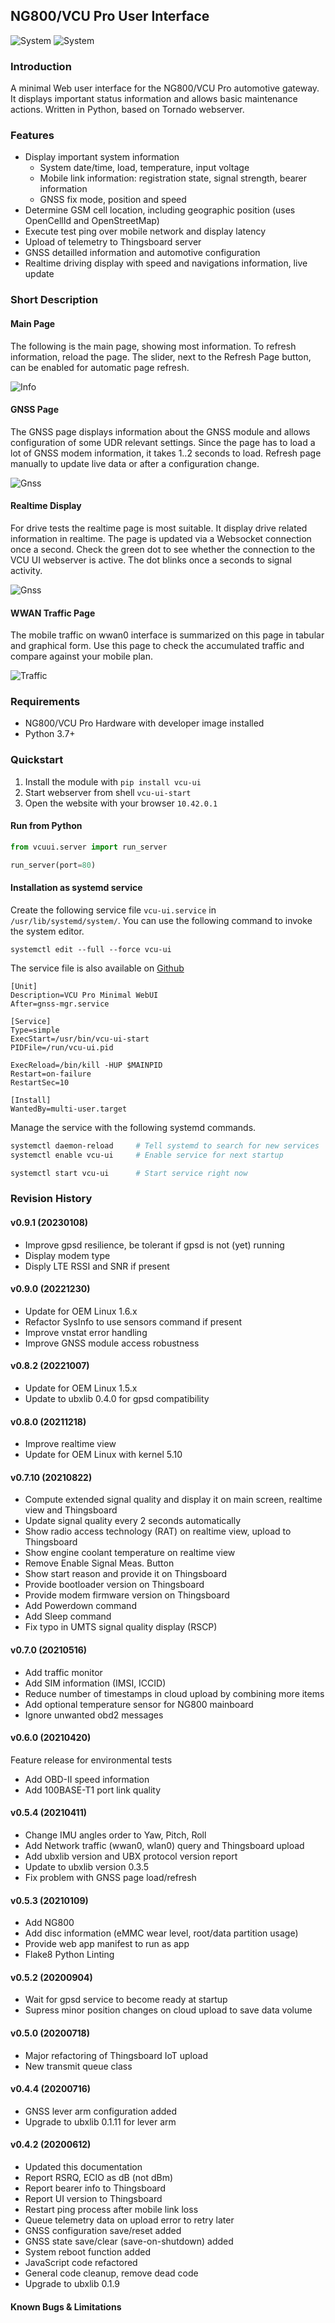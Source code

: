 ## NG800/VCU Pro User Interface

![System](https://img.shields.io/badge/system-VCU%20Pro-blue)
![System](https://img.shields.io/badge/system-NG800-blue)


### Introduction

A minimal Web user interface for the NG800/VCU Pro automotive gateway. It displays important status information and allows basic maintenance actions. Written in Python, based on Tornado webserver.


### Features

* Display important system information
  * System date/time, load, temperature, input voltage
  * Mobile link information: registration state, signal strength, bearer information
  * GNSS fix mode, position and speed
* Determine GSM cell location, including geographic position (uses OpenCellId and OpenStreetMap)
* Execute test ping over mobile network and display latency
* Upload of telemetry to Thingsboard server
* GNSS detailled information and automotive configuration
* Realtime driving display with speed and navigations information, live update


### Short Description

#### Main Page

The following is the main page, showing most information. To refresh information, reload the page. The slider, next to the Refresh Page button, can be enabled for automatic page refresh.

![Info](https://github.com/renestraub/vcu-ui/raw/master/preview/info.png)


#### GNSS Page

The GNSS page displays information about the GNSS module and allows configuration of some UDR relevant settings. Since the page has to load a lot of GNSS modem information, it takes 1..2 seconds to load. Refresh page manually to update live data or after a configuration change.

![Gnss](https://github.com/renestraub/vcu-ui/raw/master/preview/gnss.png)


#### Realtime Display

For drive tests the realtime page is most suitable. It display drive related information in realtime. The page is updated via a Websocket connection once a second. Check the green dot to see whether the connection to the VCU UI webserver is active. The dot blinks once a seconds to signal activity.

![Gnss](https://github.com/renestraub/vcu-ui/raw/master/preview/realtime.png)


#### WWAN Traffic Page

The mobile traffic on wwan0 interface is summarized on this page in tabular and graphical form. Use this page to check the accumulated traffic and compare against your mobile plan.

![Traffic](https://github.com/renestraub/vcu-ui/raw/master/preview/traffic.png)



### Requirements

* NG800/VCU Pro Hardware with developer image installed
* Python 3.7+


### Quickstart

1. Install the module with `pip install vcu-ui`
1. Start webserver from shell `vcu-ui-start`
1. Open the website with your browser `10.42.0.1`


#### Run from Python

```python
from vcuui.server import run_server

run_server(port=80)
```


#### Installation as systemd service

Create the following service file ```vcu-ui.service``` in ```/usr/lib/systemd/system/```.  You can use the following command to invoke the system editor.

```
systemctl edit --full --force vcu-ui
```


The service file is also available on [Github](https://github.com/renestraub/vcu-ui/blob/master/vcu-ui.service)


```
[Unit]
Description=VCU Pro Minimal WebUI
After=gnss-mgr.service

[Service]
Type=simple
ExecStart=/usr/bin/vcu-ui-start
PIDFile=/run/vcu-ui.pid
 
ExecReload=/bin/kill -HUP $MAINPID
Restart=on-failure
RestartSec=10
 
[Install]
WantedBy=multi-user.target
```


Manage the service with the following systemd commands.

```bash
systemctl daemon-reload     # Tell systemd to search for new services
systemctl enable vcu-ui     # Enable service for next startup

systemctl start vcu-ui      # Start service right now
```


### Revision History

#### v0.9.1 (20230108)

- Improve gpsd resilience, be tolerant if gpsd is not (yet) running
- Display modem type
- Disply LTE RSSI and SNR if present


#### v0.9.0 (20221230)

- Update for OEM Linux 1.6.x
- Refactor SysInfo to use sensors command if present
- Improve vnstat error handling
- Improve GNSS module access robustness 


#### v0.8.2 (20221007)

- Update for OEM Linux 1.5.x
- Update to ubxlib 0.4.0 for gpsd compatibility


#### v0.8.0 (20211218)

- Improve realtime view
- Update for OEM Linux with kernel 5.10


#### v0.7.10 (20210822)

- Compute extended signal quality and display it on main screen, realtime view and Thingsboard
- Update signal quality every 2 seconds automatically
- Show radio access technology (RAT) on realtime view, upload to Thingsboard
- Show engine coolant temperature on realtime view
- Remove Enable Signal Meas. Button
- Show start reason and provide it on Thingsboard
- Provide bootloader version on Thingsboard
- Provide modem firmware version on Thingsboard
- Add Powerdown command
- Add Sleep command
- Fix typo in UMTS signal quality display (RSCP)


#### v0.7.0 (20210516)

- Add traffic monitor
- Add SIM information (IMSI, ICCID)
- Reduce number of timestamps in cloud upload by combining more items
- Add optional temperature sensor for NG800 mainboard
- Ignore unwanted obd2 messages


#### v0.6.0 (20210420)

Feature release for environmental tests

- Add OBD-II speed information
- Add 100BASE-T1 port link quality


#### v0.5.4 (20210411)

- Change IMU angles order to Yaw, Pitch, Roll
- Add Network traffic (wwan0, wlan0) query and Thingsboard upload
- Add ubxlib version and UBX protocol version report
- Update to ubxlib version 0.3.5
- Fix problem with GNSS page load/refresh


#### v0.5.3 (20210109)

- Add NG800
- Add disc information (eMMC wear level, root/data partition usage)
- Provide web app manifest to run as app
- Flake8 Python Linting


#### v0.5.2 (20200904)

- Wait for gpsd service to become ready at startup
- Supress minor position changes on cloud upload to save data volume


#### v0.5.0 (20200718)

- Major refactoring of Thingsboard IoT upload
- New transmit queue class


#### v0.4.4 (20200716)

- GNSS lever arm configuration added
- Upgrade to ubxlib 0.1.11 for lever arm


#### v0.4.2 (20200612)

- Updated this documentation
- Report RSRQ, ECIO as dB (not dBm)
- Report bearer info to Thingsboard
- Report UI version to Thingsboard
- Restart ping process after mobile link loss
- Queue telemetry data on upload error to retry later
- GNSS configuration save/reset added
- GNSS state save/clear (save-on-shutdown) added
- System reboot function added
- JavaScript code refactored
- General code cleanup, remove dead code
- Upgrade to ubxlib 0.1.9


#### Known Bugs & Limitations

